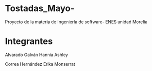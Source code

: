 # Tostadas_Mayo-
Proyecto de la materia de Ingeniería de software- ENES unidad Morelia

# Integrantes

Alvarado Galván Hannia Ashley 

Correa Hernández Erika Monserrat 
